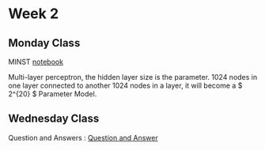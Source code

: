 # Week 2

## Monday Class

MINST [notebook](./04_mnist_basics.ipynb)

Multi-layer perceptron, the hidden layer size is the parameter. 1024 nodes in one layer connected to another 1024 nodes in a layer, it will become a $ 2^{20} $ Parameter Model.

## Wednesday Class

Question and Answers : [Question and Answer](./week-2-qna.md)